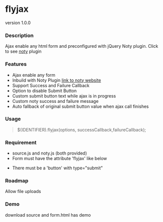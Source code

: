 # flyjax
version 1.0.0

### Description
Ajax enable any html form and preconfigured with jQuery Noty plugin. 
Click to see <a href="http://ned.im/noty/#/about">noty</a> plugin
 
### Features
- Ajax enable any form
- Inbuild with Noty Plugin <a href="http://ned.im/noty/#/about">link to noty website</a>
- Support Success and Failure Callback
- Option to disable Submit Button
- Custom submit button text while ajax is in progress
- Custom noty success and failure message
- Auto fallback of original submit button value when ajax call finishes

### Usage
> $(IDENTIFIER).flyjax(options, successCallback,failureCallback);

### Requirement

- source.js and noty.js (both provided)
- Form must have the attribute 'flyjax' like below 
  <form method="post" flyjax action="foo.php">
- There must be a 'button' with type="submit"

### Roadmap
Allow file uploads

### Demo
download source and form.html has demo
					
